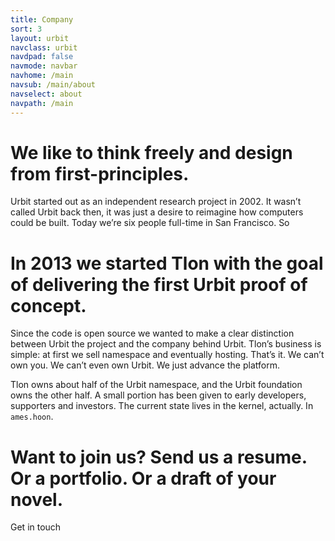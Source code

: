 ```yaml
---
title: Company
sort: 3
layout: urbit
navclass: urbit
navdpad: false
navmode: navbar
navhome: /main
navsub: /main/about
navselect: about
navpath: /main
---
```


# We like to think freely and design from first-principles.

Urbit started out as an independent research project in 2002.  It wasn’t called Urbit back then, it was just a desire to reimagine how computers could be built.  Today we’re six people full-time in San Francisco. So

# In 2013 we started Tlon with the goal of delivering the first Urbit proof of concept.

Since the code is open source we wanted to make a clear distinction between Urbit the project and the company behind Urbit.  Tlon’s business is simple: at first we sell namespace and eventually hosting.  That’s it.  We can’t own you.  We can’t even own Urbit.  We just advance the platform.

Tlon owns about half of the Urbit namespace, and the Urbit foundation owns the other half.  A small portion has been given to early developers, supporters and investors.  The current state lives in the kernel, actually.  In `ames.hoon`. 

# Want to join us?  Send us a resume.  Or a portfolio.  Or a draft of your novel.

<a class="end">Get in touch</a>
